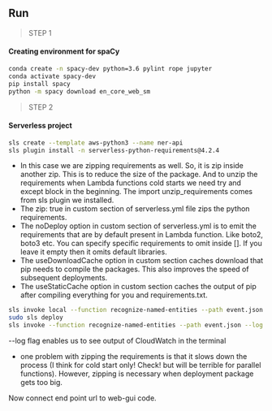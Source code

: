## Run

> STEP 1
#### Creating environment for spaCy

```bash
conda create -n spacy-dev python=3.6 pylint rope jupyter
conda activate spacy-dev
pip install spacy
python -m spacy download en_core_web_sm
```

> STEP 2 
#### Serverless project

```bash
sls create --template aws-python3 --name ner-api
sls plugin install -n serverless-python-requirements@4.2.4
```

- In this case we are zipping requirements as well. So, it is zip inside
another zip. This is to reduce the size of the package. And to unzip
the requirements when Lambda functions cold starts we need try and except
block in the beginning. The import unzip_requirements comes from 
sls plugin we installed. 
- The zip: true in custom section of serverless.yml file zips the 
python requirements. 
- The noDeploy option in custom section of serverless.yml is to
emit the requirements that are by default present in Lambda function.
Like boto2, boto3 etc. You can specify specific requirements to omit 
inside []. If you leave it empty then it omits default libraries. 
- The useDownloadCache option in custom section caches download that pip needs to compile the packages.
This also improves the speed of subsequent deployments.
- The useStaticCache option in custom section caches the output of 
pip after compiling everything for you and requirements.txt. 

```bash
sls invoke local --function recognize-named-entities --path event.json
sudo sls deploy 
sls invoke --function recognize-named-entities --path event.json --log
```
--log flag enables us to see output of CloudWatch in the terminal 
- one problem with zipping the requirements is that it slows down the 
process (I think for cold start only! Check! but will be terrible for 
parallel functions). However, zipping is necessary when deployment package gets too 
big. 

Now connect end point url to web-gui code. 